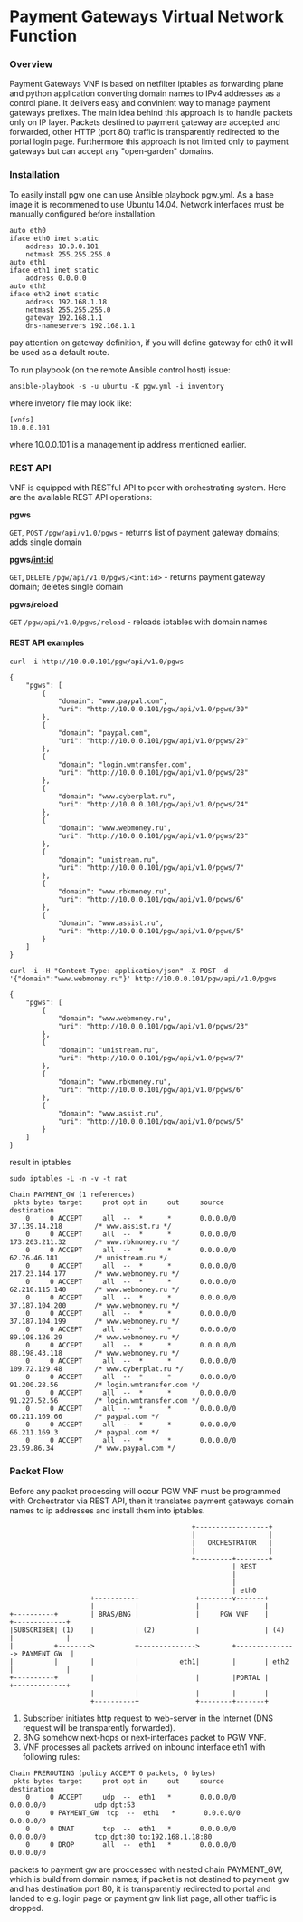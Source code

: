 # Payment Gateways Virtual Network Function

### Overview
Payment Gateways VNF is based on netfilter iptables as forwarding plane and python application converting domain names to IPv4 addresses as a control plane. It delivers easy and convinient way to manage payment gateways prefixes. The main idea behind this approach is to handle packets only on IP layer. Packets destined to payment gateway are accepted and forwarded, other HTTP (port 80) traffic is transparently redirected to the portal login page. Furthermore this approach is not limited only to payment gateways but can accept any "open-garden" domains.

### Installation
To easily install pgw one can use Ansible playbook pgw.yml.
As a base image it is recommened to use Ubuntu 14.04.
Network interfaces must be manually configured before installation.
```
auto eth0
iface eth0 inet static
	address 10.0.0.101
	netmask 255.255.255.0
auto eth1
iface eth1 inet static
	address 0.0.0.0
auto eth2
iface eth2 inet static
	address 192.168.1.18
	netmask 255.255.255.0
	gateway 192.168.1.1
	dns-nameservers 192.168.1.1
```
pay attention on gateway definition, if you will define gateway for eth0 it will be used as a default route.

To run playbook (on the remote Ansible control host) issue:
```
ansible-playbook -s -u ubuntu -K pgw.yml -i inventory
```
where invetory file may look like:
```
[vnfs]
10.0.0.101
```
where 10.0.0.101 is a management ip address mentioned earlier.

### REST API
VNF is equipped with RESTful API to peer with orchestrating system. Here are the available REST API operations:

**pgws**

`GET`, `POST` `/pgw/api/v1.0/pgws` - returns list of payment gateway domains; adds single domain

**pgws/<int:id>**

`GET`, `DELETE` `/pgw/api/v1.0/pgws/<int:id>` - returns payment gateway domain; deletes single domain

**pgws/reload**

`GET` `/pgw/api/v1.0/pgws/reload` - reloads iptables with domain names

#### REST API examples
```
curl -i http://10.0.0.101/pgw/api/v1.0/pgws
```
```
{
    "pgws": [
        {
            "domain": "www.paypal.com", 
            "uri": "http://10.0.0.101/pgw/api/v1.0/pgws/30"
        }, 
        {
            "domain": "paypal.com", 
            "uri": "http://10.0.0.101/pgw/api/v1.0/pgws/29"
        }, 
        {
            "domain": "login.wmtransfer.com", 
            "uri": "http://10.0.0.101/pgw/api/v1.0/pgws/28"
        }, 
        {
            "domain": "www.cyberplat.ru", 
            "uri": "http://10.0.0.101/pgw/api/v1.0/pgws/24"
        }, 
        {
            "domain": "www.webmoney.ru", 
            "uri": "http://10.0.0.101/pgw/api/v1.0/pgws/23"
        }, 
        {
            "domain": "unistream.ru", 
            "uri": "http://10.0.0.101/pgw/api/v1.0/pgws/7"
        }, 
        {
            "domain": "www.rbkmoney.ru", 
            "uri": "http://10.0.0.101/pgw/api/v1.0/pgws/6"
        }, 
        {
            "domain": "www.assist.ru", 
            "uri": "http://10.0.0.101/pgw/api/v1.0/pgws/5"
        }
    ]
}
```
``` 
curl -i -H "Content-Type: application/json" -X POST -d '{"domain":"www.webmoney.ru"}' http://10.0.0.101/pgw/api/v1.0/pgws
```
```
{
    "pgws": [
        {
            "domain": "www.webmoney.ru", 
            "uri": "http://10.0.0.101/pgw/api/v1.0/pgws/23"
        }, 
        {
            "domain": "unistream.ru", 
            "uri": "http://10.0.0.101/pgw/api/v1.0/pgws/7"
        }, 
        {
            "domain": "www.rbkmoney.ru", 
            "uri": "http://10.0.0.101/pgw/api/v1.0/pgws/6"
        }, 
        {
            "domain": "www.assist.ru", 
            "uri": "http://10.0.0.101/pgw/api/v1.0/pgws/5"
        }
    ]
}
```
result in iptables
```
sudo iptables -L -n -v -t nat
```
```
Chain PAYMENT_GW (1 references)
 pkts bytes target     prot opt in     out     source               destination         
    0     0 ACCEPT     all  --  *      *       0.0.0.0/0            37.139.14.218        /* www.assist.ru */
    0     0 ACCEPT     all  --  *      *       0.0.0.0/0            173.203.211.32       /* www.rbkmoney.ru */
    0     0 ACCEPT     all  --  *      *       0.0.0.0/0            62.76.46.181         /* unistream.ru */
    0     0 ACCEPT     all  --  *      *       0.0.0.0/0            217.23.144.177       /* www.webmoney.ru */
    0     0 ACCEPT     all  --  *      *       0.0.0.0/0            62.210.115.140       /* www.webmoney.ru */
    0     0 ACCEPT     all  --  *      *       0.0.0.0/0            37.187.104.200       /* www.webmoney.ru */
    0     0 ACCEPT     all  --  *      *       0.0.0.0/0            37.187.104.199       /* www.webmoney.ru */
    0     0 ACCEPT     all  --  *      *       0.0.0.0/0            89.108.126.29        /* www.webmoney.ru */
    0     0 ACCEPT     all  --  *      *       0.0.0.0/0            88.198.43.118        /* www.webmoney.ru */
    0     0 ACCEPT     all  --  *      *       0.0.0.0/0            109.72.129.48        /* www.cyberplat.ru */
    0     0 ACCEPT     all  --  *      *       0.0.0.0/0            91.200.28.56         /* login.wmtransfer.com */
    0     0 ACCEPT     all  --  *      *       0.0.0.0/0            91.227.52.56         /* login.wmtransfer.com */
    0     0 ACCEPT     all  --  *      *       0.0.0.0/0            66.211.169.66        /* paypal.com */
    0     0 ACCEPT     all  --  *      *       0.0.0.0/0            66.211.169.3         /* paypal.com */
    0     0 ACCEPT     all  --  *      *       0.0.0.0/0            23.59.86.34          /* www.paypal.com */

```
### Packet Flow
Before any packet processing will occur PGW VNF must be programmed with Orchestrator via REST API, then it translates payment gateways domain names to ip addresses and install them into iptables.

```
                                             +------------------+                     
                                             |                  |                     
                                             |   ORCHESTRATOR   |                     
                                             |                  |                     
                                             +---------+--------+                     
                                                       | REST                         
                                                       |                              
                                                       |                              
                                                       | eth0                         
                    +----------+              +--------v-------+                      
                    |          |              |                |                      
+----------+        | BRAS/BNG |              |     PGW VNF    |       +-------------+
|SUBSCRIBER| (1)    |          | (2)          |                | (4)   |             |
|          +-------->          +-------------->        +---------------> PAYMENT GW  |
|          |        |          |          eth1|        |       | eth2  |             |
+----------+        |          |              |        |PORTAL |       +-------------+
                    |          |              |        |       |                      
                    +----------+              +--------+-------+                      

```
1. Subscriber initiates http request to web-server in the Internet (DNS request will be transparently forwarded).
2. BNG somehow next-hops or next-interfaces packet to PGW VNF.
3. VNF processes all packets arrived on inbound interface eth1 with following rules:
```
Chain PREROUTING (policy ACCEPT 0 packets, 0 bytes)
 pkts bytes target     prot opt in     out     source               destination         
    0     0 ACCEPT     udp  --  eth1   *       0.0.0.0/0            0.0.0.0/0            udp dpt:53
    0     0 PAYMENT_GW  tcp  --  eth1   *       0.0.0.0/0            0.0.0.0/0           
    0     0 DNAT       tcp  --  eth1   *       0.0.0.0/0            0.0.0.0/0            tcp dpt:80 to:192.168.1.18:80
    0     0 DROP       all  --  eth1   *       0.0.0.0/0            0.0.0.0/0           
```
packets to payment gw are proccessed with nested chain PAYMENT_GW, which is build from domain names; if packet is not destined to payment gw and has destination port 80, it is transparently redirected to portal and landed to e.g. login page or payment gw link list page, all other traffic is dropped.
